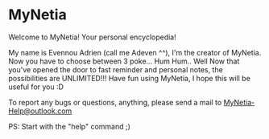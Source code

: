 # MyNetia

Welcome to MyNetia!
Your personal encyclopedia!

My name is Evennou Adrien (call me Adeven ^^), I'm the creator of MyNetia.
Now you have to choose between 3 poke... Hum Hum.. Well
Now that you've opened the door to fast reminder and personal notes, the possibilities are UNLIMITED!!!
Have fun using MyNetia, I hope this will be useful for you :D

To report any bugs or questions, anything, please send a mail to MyNetia-Help@outlook.com

PS: Start with the "help" command ;)
